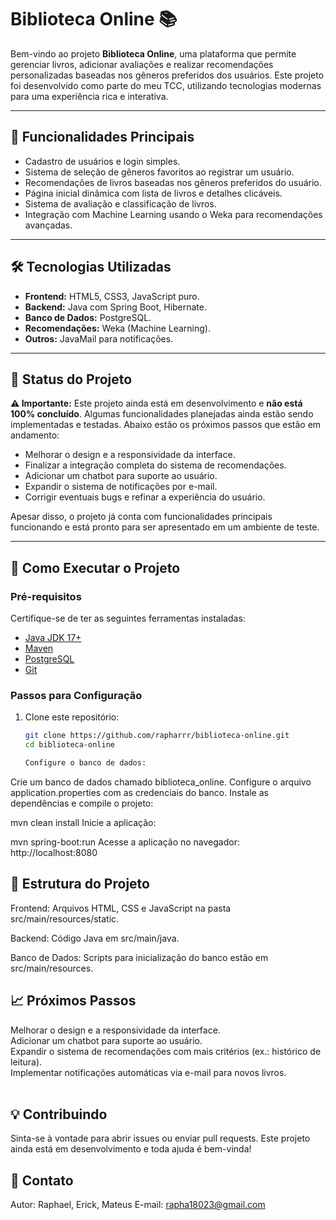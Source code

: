 # Biblioteca Online 📚

Bem-vindo ao projeto **Biblioteca Online**, uma plataforma que permite gerenciar livros, adicionar avaliações e realizar recomendações personalizadas baseadas nos gêneros preferidos dos usuários. Este projeto foi desenvolvido como parte do meu TCC, utilizando tecnologias modernas para uma experiência rica e interativa.

---

## 🚀 Funcionalidades Principais

- Cadastro de usuários e login simples.
- Sistema de seleção de gêneros favoritos ao registrar um usuário.
- Recomendações de livros baseadas nos gêneros preferidos do usuário.
- Página inicial dinâmica com lista de livros e detalhes clicáveis.
- Sistema de avaliação e classificação de livros.
- Integração com Machine Learning usando o Weka para recomendações avançadas.

---

## 🛠️ Tecnologias Utilizadas

- **Frontend:** HTML5, CSS3, JavaScript puro.
- **Backend:** Java com Spring Boot, Hibernate.
- **Banco de Dados:** PostgreSQL.
- **Recomendações:** Weka (Machine Learning).
- **Outros:** JavaMail para notificações.

---

## 📖 Status do Projeto

**⚠️ Importante:** Este projeto ainda está em desenvolvimento e **não está 100% concluído**. Algumas funcionalidades planejadas ainda estão sendo implementadas e testadas. Abaixo estão os próximos passos que estão em andamento:

- Melhorar o design e a responsividade da interface.
- Finalizar a integração completa do sistema de recomendações.
- Adicionar um chatbot para suporte ao usuário.
- Expandir o sistema de notificações por e-mail.
- Corrigir eventuais bugs e refinar a experiência do usuário.

Apesar disso, o projeto já conta com funcionalidades principais funcionando e está pronto para ser apresentado em um ambiente de teste.

---

## 🌟 Como Executar o Projeto

### Pré-requisitos
Certifique-se de ter as seguintes ferramentas instaladas:
- [Java JDK 17+](https://www.oracle.com/java/technologies/javase-jdk17-downloads.html)
- [Maven](https://maven.apache.org/)
- [PostgreSQL](https://www.postgresql.org/)
- [Git](https://git-scm.com/)

### Passos para Configuração
1. Clone este repositório:
   ```bash
   git clone https://github.com/rapharrr/biblioteca-online.git
   cd biblioteca-online

   Configure o banco de dados:

Crie um banco de dados chamado biblioteca_online.
Configure o arquivo application.properties com as credenciais do banco.
Instale as dependências e compile o projeto:

mvn clean install
Inicie a aplicação:

mvn spring-boot:run
Acesse a aplicação no navegador: http://localhost:8080

## 📖 Estrutura do Projeto
Frontend: Arquivos HTML, CSS e JavaScript na pasta src/main/resources/static.

Backend: Código Java em src/main/java.

Banco de Dados: Scripts para inicialização do banco estão em src/main/resources.

## 📈 Próximos Passos<br>
Melhorar o design e a responsividade da interface.<br>
Adicionar um chatbot para suporte ao usuário.<br>
Expandir o sistema de recomendações com mais critérios (ex.: histórico de leitura).<br>
Implementar notificações automáticas via e-mail para novos livros.<br><br>
## 💡 Contribuindo
Sinta-se à vontade para abrir issues ou enviar pull requests. Este projeto ainda está em desenvolvimento e toda ajuda é bem-vinda!

## 📩 Contato
Autor: Raphael, Erick, Mateus
E-mail: rapha18023@gmail.com
